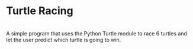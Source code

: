 # Turtle Racing 

<br>
A simple program that uses the Python Turtle module to race 6 turtles and let the
user predict which turtle is going to win.
<br>


